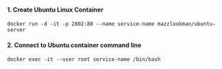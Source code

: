 #### 1. Create Ubuntu Linux Container
```shell
docker run -d -it -p 2802:80 --name service-name mazzlookman/ubuntu-server
```

#### 2. Connect to Ubuntu container command line
```shell
docker exec -it --user root service-name /bin/bash
```